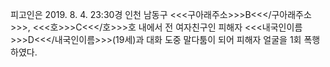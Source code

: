 피고인은 2019. 8. 4. 23:30경 인천 남동구 <<<구아래주소>>>B<<</구아래주소>>>, <<<호>>>C<<</호>>>호 내에서 전 여자친구인 피해자 <<<내국인이름>>>D<<</내국인이름>>>(19세)과 대화 도중 말다툼이 되어 피해자 얼굴을 1회 폭행하였다.
